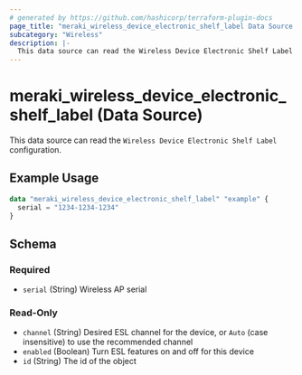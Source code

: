 ```yaml
---
# generated by https://github.com/hashicorp/terraform-plugin-docs
page_title: "meraki_wireless_device_electronic_shelf_label Data Source - terraform-provider-meraki"
subcategory: "Wireless"
description: |-
  This data source can read the Wireless Device Electronic Shelf Label configuration.
---
```


# meraki_wireless_device_electronic_shelf_label (Data Source)

This data source can read the `Wireless Device Electronic Shelf Label` configuration.

## Example Usage

```terraform
data "meraki_wireless_device_electronic_shelf_label" "example" {
  serial = "1234-1234-1234"
}
```

<!-- schema generated by tfplugindocs -->
## Schema

### Required

- `serial` (String) Wireless AP serial

### Read-Only

- `channel` (String) Desired ESL channel for the device, or `Auto` (case insensitive) to use the recommended channel
- `enabled` (Boolean) Turn ESL features on and off for this device
- `id` (String) The id of the object
